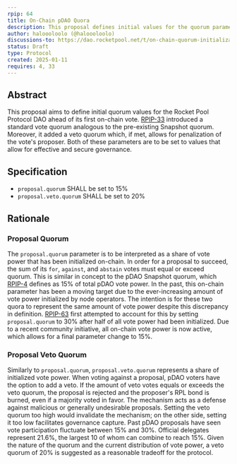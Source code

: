 ```yaml
---
rpip: 64
title: On-Chain pDAO Quora
description: This proposal defines initial values for the quorum parameters of the on-chain pDAO.
author: haloooloolo (@haloooloolo)
discussions-to: https://dao.rocketpool.net/t/on-chain-quorum-initialization-poap/3474
status: Draft
type: Protocol
created: 2025-01-11
requires: 4, 33
---
```


## Abstract
This proposal aims to define initial quorum values for the Rocket Pool Protocol DAO ahead of its first on-chain vote. [RPIP-33](RPIP-33.md) introduced a standard vote quorum analogous to the pre-existing Snapshot quorum. Moreover, it added a veto quorum which, if met, allows for penalization of the vote's proposer. Both of these parameters are to be set to values that allow for effective and secure governance.

## Specification
- `proposal.quorum` SHALL be set to 15%
- `proposal.veto.quorum` SHALL be set to 20%

## Rationale
### Proposal Quorum
The `proposal.quorum` parameter is to be interpreted as a share of vote power that has been initialized on-chain. In order for a proposal to succeed, the sum of its `for`, `against`, and `abstain` votes must equal or exceed quorum. This is similar in concept to the pDAO Snapshot quorum, which [RPIP-4](RPIP-4.md) defines as 15% of total pDAO vote power. In the past, this on-chain parameter has been a moving target due to the ever-increasing amount of vote power initialized by node operators. The intention is for these two quora to represent the same amount of vote power despite this discrepancy in definition. [RPIP-63](RPIP-63.md) first attempted to account for this by setting `proposal.quorum` to 30% after half of all vote power had been initialized. Due to a recent community initiative, all on-chain vote power is now active, which allows for a final parameter change to 15%.

### Proposal Veto Quorum
Similarly to `proposal.quorum`, `proposal.veto.quorum` represents a share of initialized vote power. When voting against a proposal, pDAO voters have the option to add a veto. If the amount of veto votes equals or exceeds the veto quorum, the proposal is rejected and the proposer's RPL bond is burned, even if a majority voted in favor. The mechanism acts as a defense against malicious or generally undesirable proposals. Setting the veto quorum too high would invalidate the mechanism; on the other side, setting it too low facilitates governance capture. Past pDAO proposals have seen vote participation fluctuate between 15% and 30%. Official delegates represent 21.6%, the largest 10 of whom can combine to reach 15%. Given the nature of the quorum and the current distribution of vote power, a veto quorum of 20% is suggested as a reasonable tradeoff for the protocol.
